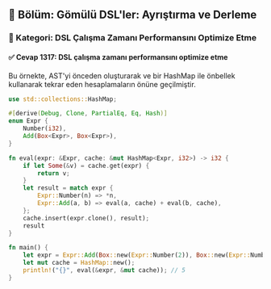 ## 📘 Bölüm: Gömülü DSL'ler: Ayrıştırma ve Derleme
### 🔹 Kategori: DSL Çalışma Zamanı Performansını Optimize Etme
#### ✅ Cevap 1317: DSL çalışma zamanı performansını optimize etme

Bu örnekte, AST'yi önceden oluşturarak ve bir HashMap ile önbellek kullanarak tekrar eden hesaplamaların önüne geçilmiştir.

```rust
use std::collections::HashMap;

#[derive(Debug, Clone, PartialEq, Eq, Hash)]
enum Expr {
    Number(i32),
    Add(Box<Expr>, Box<Expr>),
}

fn eval(expr: &Expr, cache: &mut HashMap<Expr, i32>) -> i32 {
    if let Some(&v) = cache.get(expr) {
        return v;
    }
    let result = match expr {
        Expr::Number(n) => *n,
        Expr::Add(a, b) => eval(a, cache) + eval(b, cache),
    };
    cache.insert(expr.clone(), result);
    result
}

fn main() {
    let expr = Expr::Add(Box::new(Expr::Number(2)), Box::new(Expr::Number(3)));
    let mut cache = HashMap::new();
    println!("{}", eval(&expr, &mut cache)); // 5
}
```
